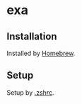 # exa

## Installation

Installed by [Homebrew](../homebrew/README.md).

## Setup

Setup by [.zshrc](../zsh/.symlink.zshrc).
